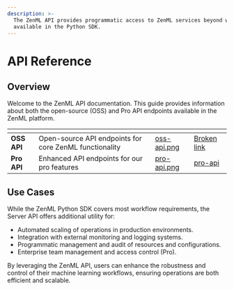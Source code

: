 ```yaml
---
description: >-
  The ZenML API provides programmatic access to ZenML services beyond what's
  available in the Python SDK.
---
```


# API Reference

## Overview

Welcome to the ZenML API documentation. This guide provides information about both the open-source (OSS) and Pro API endpoints available in the ZenML platform.

<table data-card-size="large" data-view="cards"><thead><tr><th></th><th></th><th data-hidden data-card-cover data-type="files"></th><th data-hidden data-card-target data-type="content-ref"></th></tr></thead><tbody><tr><td><strong>OSS API</strong></td><td>Open-source API endpoints for core ZenML functionality</td><td><a href=".gitbook/assets/oss-api.png">oss-api.png</a></td><td><a href="oss-api/oss-api/">Broken link</a></td></tr><tr><td><strong>Pro API</strong></td><td>Enhanced API endpoints for our pro features</td><td><a href=".gitbook/assets/pro-api.png">pro-api.png</a></td><td><a href="pro-api/pro-api/">pro-api</a></td></tr></tbody></table>

## Use Cases

While the ZenML Python SDK covers most workflow requirements, the Server API offers additional utility for:

* Automated scaling of operations in production environments.
* Integration with external monitoring and logging systems.
* Programmatic management and audit of resources and configurations.
* Enterprise team management and access control (Pro).

By leveraging the ZenML API, users can enhance the robustness and control of their machine learning workflows, ensuring operations are both efficient and scalable.
